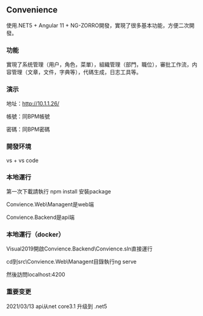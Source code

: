 ## Convenience

使用.NET5 + Angular 11 + NG-ZORRO開發，實現了很多基本功能，方便二次開發。

### 功能

實現了系统管理（用户，角色，菜單），組織管理（部門，職位），審批工作流，内容管理（文章，文件，字典等），代碼生成，日志工具等。

### 演示

地址：http://10.1.1.26/

帳號：同BPM帳號

密碼：同BPM密碼

### 開發环境

vs + vs code

### 本地運行
第一次下載請執行 npm install 安裝package

Convience.Web\Managent是web端

Convience.Backend是api端

### 本地運行（docker）

Visual2019開啟Convience.Backend\Convience.sln直接運行

cd到src\Convience.Web\Managent目錄執行ng serve

然後訪問localhost:4200

### 重要变更

2021/03/13  api从net core3.1 升级到 .net5